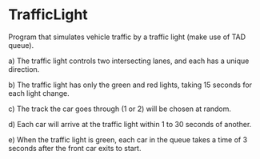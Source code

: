 # TrafficLight

  Program that simulates vehicle traffic by a traffic light (make use of TAD queue).
 
  a) The traffic light controls two intersecting lanes, and each has a unique direction.
  
  b) The traffic light has only the green and red lights, taking 15 seconds for each light change.
  
  c) The track the car goes through (1 or 2) will be chosen at random.
  
  d) Each car will arrive at the traffic light within 1 to 30 seconds of another.
  
  e) When the traffic light is green, each car in the queue takes a time of 3 seconds after the front car exits to start.
 

